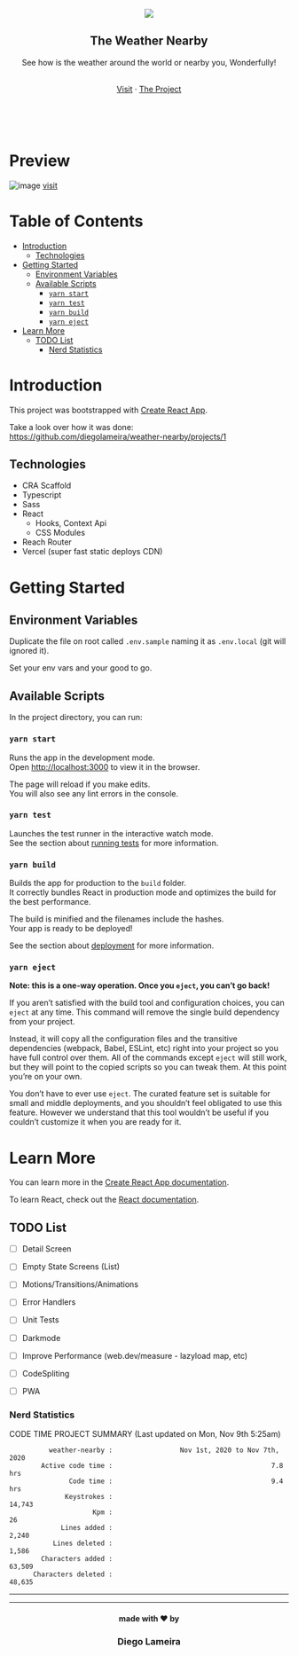 <p align="center">
  <img src="https://user-images.githubusercontent.com/1857527/98501314-8ed30980-222d-11eb-8c0a-0976aaf68591.png" align="center" style="margin: 0 auto;" />
  <h2 align="center">The Weather Nearby</h2>
  <p align="center">
  See how is the weather around the world or nearby you, Wonderfully!
  </p>

  <p align="center">
    <br />
    <a href="https://weather-nearby.vercel.app/">Visit</a>
    ·
    <a href="https://github.com/diegolameira/weather-nearby/projects/1">The Project</a>
  </p>
</p>

<br />
<br />
<br />

# Preview

![image](https://user-images.githubusercontent.com/1857527/98589992-ea90a780-22ac-11eb-948e-d9e38c49f6eb.png)
[visit](https://weather-nearby.vercel.app/)

<!-- omit in toc -->
# Table of Contents
- [Introduction](#introduction)
  - [Technologies](#technologies)
- [Getting Started](#getting-started)
  - [Environment Variables](#environment-variables)
  - [Available Scripts](#available-scripts)
    - [`yarn start`](#yarn-start)
    - [`yarn test`](#yarn-test)
    - [`yarn build`](#yarn-build)
    - [`yarn eject`](#yarn-eject)
- [Learn More](#learn-more)
  - [TODO List](#todo-list)
    - [Nerd Statistics](#nerd-statistics)

# Introduction

This project was bootstrapped with [Create React App](https://github.com/facebook/create-react-app).

Take a look over how it was done: https://github.com/diegolameira/weather-nearby/projects/1

## Technologies

- CRA Scaffold
- Typescript
- Sass
- React
  - Hooks, Context Api
  - CSS Modules
- Reach Router
- Vercel (super fast static deploys CDN)

# Getting Started

## Environment Variables

Duplicate the file on root called `.env.sample` naming it as `.env.local` (git will ignored it).

Set your env vars and your good to go.

## Available Scripts

In the project directory, you can run:

### `yarn start`

Runs the app in the development mode.\
Open [http://localhost:3000](http://localhost:3000) to view it in the browser.

The page will reload if you make edits.\
You will also see any lint errors in the console.

### `yarn test`

Launches the test runner in the interactive watch mode.\
See the section about [running tests](https://facebook.github.io/create-react-app/docs/running-tests) for more information.

### `yarn build`

Builds the app for production to the `build` folder.\
It correctly bundles React in production mode and optimizes the build for the best performance.

The build is minified and the filenames include the hashes.\
Your app is ready to be deployed!

See the section about [deployment](https://facebook.github.io/create-react-app/docs/deployment) for more information.

### `yarn eject`

**Note: this is a one-way operation. Once you `eject`, you can’t go back!**

If you aren’t satisfied with the build tool and configuration choices, you can `eject` at any time. This command will remove the single build dependency from your project.

Instead, it will copy all the configuration files and the transitive dependencies (webpack, Babel, ESLint, etc) right into your project so you have full control over them. All of the commands except `eject` will still work, but they will point to the copied scripts so you can tweak them. At this point you’re on your own.

You don’t have to ever use `eject`. The curated feature set is suitable for small and middle deployments, and you shouldn’t feel obligated to use this feature. However we understand that this tool wouldn’t be useful if you couldn’t customize it when you are ready for it.

# Learn More

You can learn more in the [Create React App documentation](https://facebook.github.io/create-react-app/docs/getting-started).

To learn React, check out the [React documentation](https://reactjs.org/).

## TODO List

- [ ] Detail Screen
- [ ] Empty State Screens (List)
- [ ] Motions/Transitions/Animations
- [ ] Error Handlers
- [ ] Unit Tests
- [ ] Darkmode
- [ ] Improve Performance (web.dev/measure - lazyload map, etc)
- [ ] CodeSpliting
- [ ] PWA


### Nerd Statistics


CODE TIME PROJECT SUMMARY     (Last updated on Mon, Nov 9th 5:25am)

              weather-nearby :                 Nov 1st, 2020 to Nov 7th, 2020
            Active code time :                                        7.8 hrs
                   Code time :                                        9.4 hrs
                  Keystrokes :                                         14,743
                         Kpm :                                             26
                 Lines added :                                          2,240
               Lines deleted :                                          1,586
            Characters added :                                         63,509
          Characters deleted :                                         48,635
-----------------------------------------------------------------------------

<hr />

<h4 align="center">made with ❤️ by</h4>
<h3 align="center">Diego Lameira</h3>
